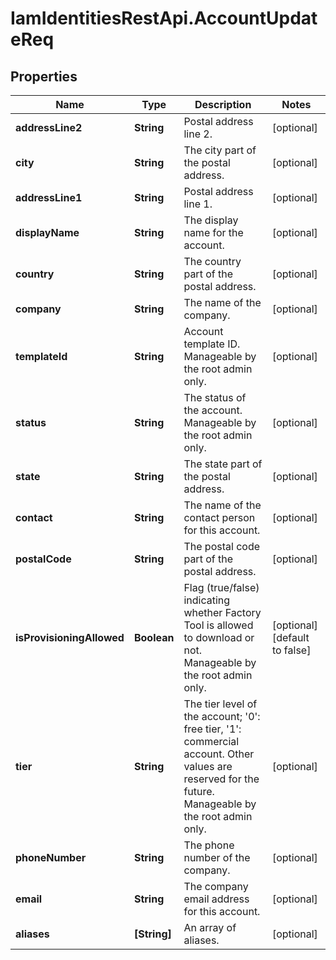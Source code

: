 # IamIdentitiesRestApi.AccountUpdateReq

## Properties
Name | Type | Description | Notes
------------ | ------------- | ------------- | -------------
**addressLine2** | **String** | Postal address line 2. | [optional] 
**city** | **String** | The city part of the postal address. | [optional] 
**addressLine1** | **String** | Postal address line 1. | [optional] 
**displayName** | **String** | The display name for the account. | [optional] 
**country** | **String** | The country part of the postal address. | [optional] 
**company** | **String** | The name of the company. | [optional] 
**templateId** | **String** | Account template ID. Manageable by the root admin only. | [optional] 
**status** | **String** | The status of the account. Manageable by the root admin only. | [optional] 
**state** | **String** | The state part of the postal address. | [optional] 
**contact** | **String** | The name of the contact person for this account. | [optional] 
**postalCode** | **String** | The postal code part of the postal address. | [optional] 
**isProvisioningAllowed** | **Boolean** | Flag (true/false) indicating whether Factory Tool is allowed to download or not. Manageable by the root admin only. | [optional] [default to false]
**tier** | **String** | The tier level of the account; &#39;0&#39;: free tier, &#39;1&#39;: commercial account. Other values are reserved for the future. Manageable by the root admin only. | [optional] 
**phoneNumber** | **String** | The phone number of the company. | [optional] 
**email** | **String** | The company email address for this account. | [optional] 
**aliases** | **[String]** | An array of aliases. | [optional] 


